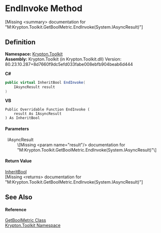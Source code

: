 # EndInvoke Method


\[Missing &lt;summary&gt; documentation for "M:Krypton.Toolkit.GetBoolMetric.EndInvoke(System.IAsyncResult)"\]



## Definition
**Namespace:** <a href="79d2eac2-21f4-54ff-7552-b20c33c30600.md">Krypton.Toolkit</a>  
**Assembly:** Krypton.Toolkit (in Krypton.Toolkit.dll) Version: 80.23.10.287+8d7660f9dc5efd033fabe008ebfb904beab6d444

**C#**
``` C#
public virtual InheritBool EndInvoke(
	IAsyncResult result
)
```
**VB**
``` VB
Public Overridable Function EndInvoke ( 
	result As IAsyncResult
) As InheritBool
```



#### Parameters
<dl><dt>  IAsyncResult</dt><dd>\[Missing &lt;param name="result"/&gt; documentation for "M:Krypton.Toolkit.GetBoolMetric.EndInvoke(System.IAsyncResult)"\]</dd></dl>

#### Return Value
<a href="60db1ece-3db4-87d6-8a1c-3999d61b06c0.md">InheritBool</a>  
\[Missing &lt;returns&gt; documentation for "M:Krypton.Toolkit.GetBoolMetric.EndInvoke(System.IAsyncResult)"\]

## See Also


#### Reference
<a href="c7c1212f-5f30-f214-78b2-685b09ef03fe.md">GetBoolMetric Class</a>  
<a href="79d2eac2-21f4-54ff-7552-b20c33c30600.md">Krypton.Toolkit Namespace</a>  
